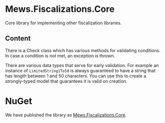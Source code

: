 # Mews.Fiscalizations.Core

Core library for implementing other fiscalization libraries.

## Content

There is a Check class which has various methods for validating conditions. In case a condition is not met, an exception is thrown.

There are various data types that serve for early validation. For example an instance of `LimitedString1To50` is always guaranteed to have a string that has length between 1 and 50 characters. You can use this to create a strongly-typed model that guarantees it is valid on creation.

# NuGet

We have published the library as [Mews.Fiscalizations.Core](https://www.nuget.org/packages/Mews.Fiscalizations.Core/).
